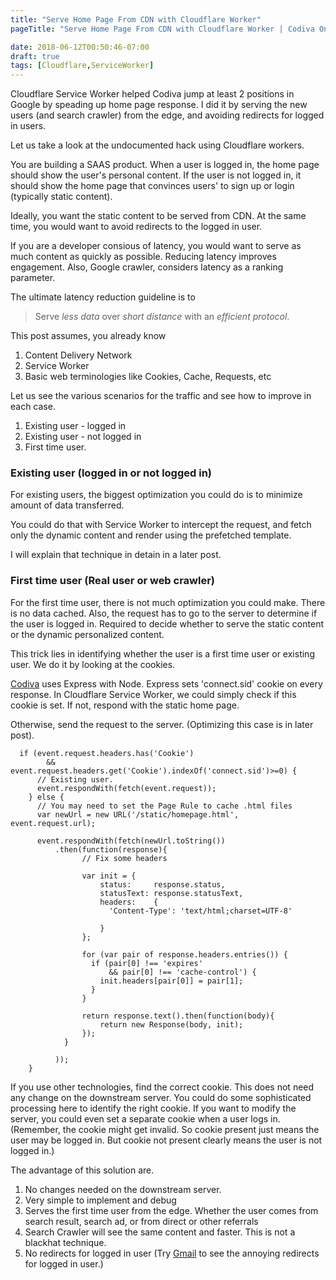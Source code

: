 ```yaml
---
title: "Serve Home Page From CDN with Cloudflare Worker"
pageTitle: "Serve Home Page From CDN with Cloudflare Worker | Codiva Online Compiler Blog"

date: 2018-06-12T00:50:46-07:00
draft: true
tags: [Cloudflare,ServiceWorker]
---
```


Cloudflare Service Worker helped Codiva jump at least 2 positions in Google by speading up home page response. I did it by serving the new users (and search crawler) from the edge, and avoiding redirects for logged in users.

Let us take a look at the undocumented hack using Cloudflare workers. 
<!--more-->

You are building a SAAS product. When a user is logged in, the home page should show the user's personal content. If the user is not logged in, it should show the home page that convinces users' to sign up or login (typically static content).

Ideally, you want the static content to be served from CDN. At the same time, you would want to avoid redirects to the logged in user.

If you are a developer consious of latency, you would want to serve as much content as quickly as possible. Reducing latency improves engagement. Also, Google crawler, considers latency as a ranking parameter.

The ultimate latency reduction guideline is to


  >  Serve *less data* over *short distance* with an *efficient protocol*.


This post assumes, you already know
1.  Content Delivery Network
1.  Service Worker
1.  Basic web terminologies like Cookies, Cache, Requests, etc

Let us see the various scenarios for the traffic and see how to improve in each case.

1.  Existing user - logged in
1.  Existing user - not logged in
1.  First time user.


### Existing user (logged in or not logged in)

For existing users, the biggest optimization you could do is to minimize amount of data transferred.

You could do that with Service Worker to intercept the request, and fetch only the dynamic content and render using the prefetched template.

I will explain that technique in detain in a later post.

### First time user (Real user or web crawler)

For the first time user, there is not much optimization you could make. There is no data cached. Also, the request has to go to the server to determine if the user is logged in.
Required to decide whether to serve the static content or the dynamic personalized content.

This trick lies in identifying whether the user is a first time user or existing user. We do it by looking at the cookies. 

[Codiva](https://www.codiva.io/) uses Express with Node. Express sets 'connect.sid' cookie on every response. In Cloudflare Service Worker, we could simply check if this cookie is set. If not, respond with the static home page.

Otherwise, send the request to the server. (Optimizing this case is in later post).


```
  if (event.request.headers.has('Cookie')
        && event.request.headers.get('Cookie').indexOf('connect.sid')>=0) {
      // Existing user.  
      event.respondWith(fetch(event.request));
    } else {
      // You may need to set the Page Rule to cache .html files
      var newUrl = new URL('/static/homepage.html', event.request.url);

      event.respondWith(fetch(newUrl.toString())
          .then(function(response){
                // Fix some headers

                var init = {
                    status:     response.status,
                    statusText: response.statusText,
                    headers:    {
                      'Content-Type': 'text/html;charset=UTF-8'

                    }
                };

                for (var pair of response.headers.entries()) {
                  if (pair[0] !== 'expires'
                      && pair[0] !== 'cache-control') {
                    init.headers[pair[0]] = pair[1];
                  }
                }

                return response.text().then(function(body){
                    return new Response(body, init);
                });
            }

          ));
    }
```

If you use other technologies, find the correct cookie. This does not need any change on the downstream server. You could do some sophisticated processing here to identify the right cookie. If you want to modify the server, you could even set a separate cookie when a user logs in. (Remember, the cookie might get invalid. So cookie present just means the user may be logged in. But cookie not present clearly means the user is not logged in.)

The advantage of this solution are.

1.  No changes needed on the downstream server.
1.  Very simple to implement and debug
1.  Serves the first time user from the edge. Whether the user comes from search result, search ad, or from direct or other referrals 
1.  Search Crawler will see the same content and faster. This is not a blackhat technique. 
1.  No redirects for logged in user (Try [Gmail](https://www.gmail.com) to see the annoying redirects for logged in user.) 



